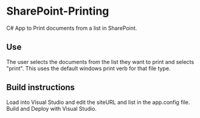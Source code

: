 # SharePoint-Printing

  C# App to Print documents from a list in SharePoint.

## Use
  The user selects the documents from the list they want to print and selects "print". This uses the default windows print verb for that file type.

## Build instructions
  Load into Visual Studio and edit the siteURL and list in the app.config file. Build and Deploy with Visual Studio.
